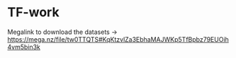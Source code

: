 # TF-work
Megalink to download the datasets -> https://mega.nz/file/tw0TTQTS#KqKtzvlZa3EbhaMAJWKp5TfBpbz79EUOih4vm5bin3k

